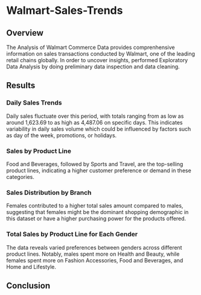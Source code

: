 # Walmart-Sales-Trends


## Overview
The Analysis of Walmart Commerce Data provides comprenhensive information on sales transactions conducted by Walmart, one of the leading retail chains globally. In order to uncover insights, performed Exploratory Data Analysis by doing preliminary data inspection and data cleaning.

## Results

### Daily Sales Trends
Daily sales fluctuate over this period, with totals ranging from as low as around 1,623.69 to as high as 4,487.06 on specific days. This indicates variability in daily sales volume which could be influenced by factors such as day of the week, promotions, or holidays.

### Sales by Product Line

Food and Beverages, followed by Sports and Travel, are the top-selling product lines, indicating a higher customer preference or demand in these categories.

### Sales Distribution by Branch

Females contributed to a higher total sales amount compared to males, suggesting that females might be the dominant shopping demographic in this dataset or have a higher purchasing power for the products offered.

### Total Sales by Product Line for Each Gender

The data reveals varied preferences between genders across different product lines. Notably, males spent more on Health and Beauty, while females spent more on Fashion Accessories, Food and Beverages, and Home and Lifestyle.

## Conclusion
